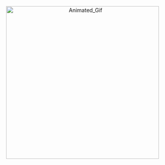 <p align = "center">
  <img width = "400px"src="https://wallpaperaccess.com/full/2471317.gif" alt="Animated_Gif"/>
</p>


